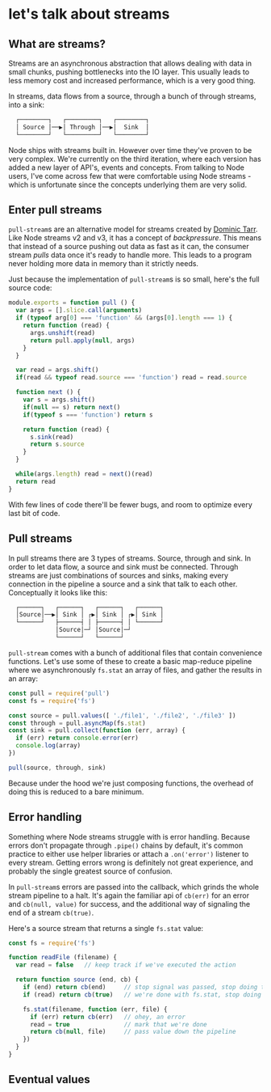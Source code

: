 # let's talk about streams

## What are streams?
Streams are an asynchronous abstraction that allows dealing with data in
small chunks, pushing bottlenecks into the IO layer. This usually leads to less
memory cost and increased performance, which is a very good thing.

In streams, data flows from a source, through a bunch of through streams, into
a sink:
```txt
  ┌────────┐   ┌─────────┐   ┌────────┐
  │ Source │──▶│ Through │──▶│  Sink  │
  └────────┘   └─────────┘   └────────┘
```

Node ships with streams built in. However over time they've proven to be
very complex. We're currently on the third iteration, where each version has
added a new layer of API's, events and concepts. From talking to Node users,
I've come across few that were comfortable using Node streams - which is
unfortunate since the concepts underlying them are very solid.

## Enter pull streams
`pull-stream`s are an alternative model for streams created by [Dominic
Tarr](https://github.com/dominictarr). Like Node streams v2 and v3, it has a
concept of _backpressure_. This means that instead of a source pushing out data
as fast as it can, the consumer stream _pulls_ data once it's ready to handle
more.  This leads to a program never holding more data in memory than it
strictly needs.

Just because the implementation of `pull-stream`s is so small, here's the full
source code:
```js
module.exports = function pull () {
  var args = [].slice.call(arguments)
  if (typeof arg[0] === 'function' && (args[0].length === 1) {
    return function (read) {
      args.unshift(read)
      return pull.apply(null, args)
    }
  }

  var read = args.shift()
  if(read && typeof read.source === 'function') read = read.source

  function next () {
    var s = args.shift()
    if(null == s) return next()
    if(typeof s === 'function') return s

    return function (read) {
      s.sink(read)
      return s.source
    }
  }

  while(args.length) read = next()(read)
  return read
}
```
With few lines of code there'll be fewer bugs, and room to optimize every last
bit of code.

## Pull streams
In pull streams there are 3 types of streams. Source, through and sink. In
order to let data flow, a source and sink must be connected. Through streams
are just combinations of sources and sinks, making every connection in the
pipeline a source and a sink that talk to each other. Conceptually it looks
like this:
```txt
  ┌──────┐   ┌──────┐   ┌──────┐   ┌──────┐
  │Source│──▶│ Sink │ ┌▶│ Sink │ ┌▶│ Sink │
  └──────┘   ├──────┤ │ ├──────┤ │ └──────┘
             │Source│─┘ │Source│─┘
             └──────┘   └──────┘
```

`pull-stream` comes with a bunch of additional files that contain convenience
functions. Let's use some of these to create a basic map-reduce pipeline where
we asynchronously `fs.stat` an array of files, and gather the results in an
array:
```js
const pull = require('pull')
const fs = require('fs')

const source = pull.values([ './file1', './file2', './file3' ])
const through = pull.asyncMap(fs.stat)
const sink = pull.collect(function (err, array) {
  if (err) return console.error(err)
  console.log(array)
})

pull(source, through, sink)
```
Because under the hood we're just composing functions, the overhead of doing
this is reduced to a bare minimum.

## Error handling
Something where Node streams struggle with is error handling. Because errors
don't propagate through `.pipe()` chains by default, it's common practice to
either use helper libraries or attach a `.on('error')` listener to every
stream. Getting errors wrong is definitely not great experience, and probably
the single greatest source of confusion.

In `pull-stream`s errors are passed into the callback, which grinds the whole
stream pipeline to a halt. It's again the familiar api of `cb(err)` for an
error and `cb(null, value)` for success, and the additional way of signaling
the end of a stream `cb(true)`.

Here's a source stream that returns a single `fs.stat` value:
```js
const fs = require('fs')

function readFile (filename) {
  var read = false   // keep track if we've executed the action

  return function source (end, cb) {
    if (end) return cb(end)     // stop signal was passed, stop doing things
    if (read) return cb(true)   // we're done with fs.stat, stop doing things

    fs.stat(filename, function (err, file) {
      if (err) return cb(err)   // ohey, an error
      read = true               // mark that we're done
      return cb(null, file)     // pass value down the pipeline
    })
  }
}
```

## Eventual values
